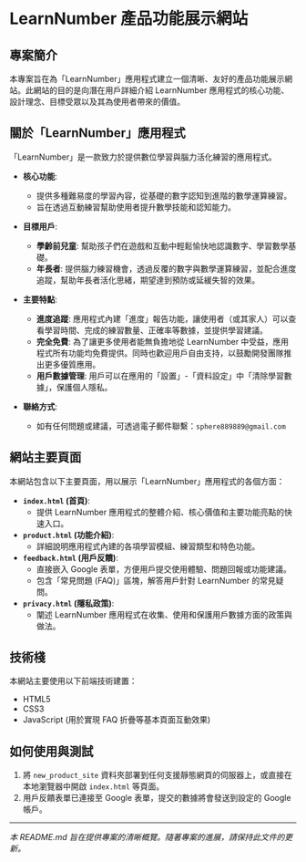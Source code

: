 # LearnNumber 產品功能展示網站

## 專案簡介

本專案旨在為「LearnNumber」應用程式建立一個清晰、友好的產品功能展示網站。此網站的目的是向潛在用戶詳細介紹 LearnNumber 應用程式的核心功能、設計理念、目標受眾以及其為使用者帶來的價值。

## 關於「LearnNumber」應用程式

「LearnNumber」是一款致力於提供數位學習與腦力活化練習的應用程式。

*   **核心功能**: 
    *   提供多種難易度的學習內容，從基礎的數字認知到進階的數學運算練習。
    *   旨在透過互動練習幫助使用者提升數學技能和認知能力。

*   **目標用戶**:
    *   **學齡前兒童**: 幫助孩子們在遊戲和互動中輕鬆愉快地認識數字、學習數學基礎。
    *   **年長者**: 提供腦力練習機會，透過反覆的數字與數學運算練習，並配合進度追蹤，幫助年長者活化思緒，期望達到預防或延緩失智的效果。

*   **主要特點**:
    *   **進度追蹤**: 應用程式內建「進度」報告功能，讓使用者（或其家人）可以查看學習時間、完成的練習數量、正確率等數據，並提供學習建議。
    *   **完全免費**: 為了讓更多使用者能無負擔地從 LearnNumber 中受益，應用程式所有功能均免費提供。同時也歡迎用戶自由支持，以鼓勵開發團隊推出更多優質應用。
    *   **用戶數據管理**: 用戶可以在應用的「設置」-「資料設定」中「清除學習數據」，保護個人隱私。

*   **聯絡方式**:
    *   如有任何問題或建議，可透過電子郵件聯繫：`sphere889889@gmail.com`

## 網站主要頁面

本網站包含以下主要頁面，用以展示「LearnNumber」應用程式的各個方面：

*   **`index.html` (首頁)**: 
    *   提供 LearnNumber 應用程式的整體介紹、核心價值和主要功能亮點的快速入口。
*   **`product.html` (功能介紹)**: 
    *   詳細說明應用程式內建的各項學習模組、練習類型和特色功能。
*   **`feedback.html` (用戶反饋)**:
    *   直接嵌入 Google 表單，方便用戶提交使用體驗、問題回報或功能建議。
    *   包含「常見問題 (FAQ)」區塊，解答用戶針對 LearnNumber 的常見疑問。
*   **`privacy.html` (隱私政策)**:
    *   闡述 LearnNumber 應用程式在收集、使用和保護用戶數據方面的政策與做法。

## 技術棧

本網站主要使用以下前端技術建置：

*   HTML5
*   CSS3
*   JavaScript (用於實現 FAQ 折疊等基本頁面互動效果)

## 如何使用與測試

1.  將 `new_product_site` 資料夾部署到任何支援靜態網頁的伺服器上，或直接在本地瀏覽器中開啟 `index.html` 等頁面。
2.  用戶反饋表單已連接至 Google 表單，提交的數據將會發送到設定的 Google 帳戶。

---

*本 README.md 旨在提供專案的清晰概覽。隨著專案的進展，請保持此文件的更新。* 